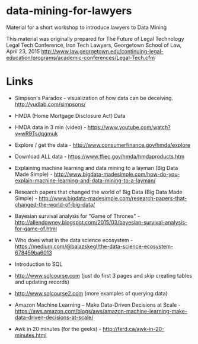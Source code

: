 # data-mining-for-lawyers
Material for a short workshop to introduce lawyers to Data Mining

This material was originally prepared for The Future of Legal Technology Legal Tech Conference, Iron Tech Lawyers, Georgetown School of Law, April 23, 2015 http://www.law.georgetown.edu/continuing-legal-education/programs/academic-conferences/Legal-Tech.cfm

# Links

* Simpson's Paradox - visualization of how data can be deceiving. http://vudlab.com/simpsons/
* HMDA (Home Mortgage Disclosure Act) Data
 * HMDA data in 3 min (video) - https://www.youtube.com/watch?v=wR9Tsdqgmuk
 * Explore / get the data - http://www.consumerfinance.gov/hmda/explore
 * Download ALL data - https://www.ffiec.gov/hmda/hmdaproducts.htm

* Explaining machine learning and data mining to a layman (Big Data Made Simple) - http://www.bigdata-madesimple.com/how-do-you-explain-machine-learning-and-data-mining-to-a-layman/

* Research papers that changed the world of Big Data (Big Data Made Simple) - http://www.bigdata-madesimple.com/research-papers-that-changed-the-world-of-big-data/

* Bayesian survival analysis for "Game of Thrones" - http://allendowney.blogspot.com/2015/03/bayesian-survival-analysis-for-game-of.html
* Who does what in the data science ecosystem - https://medium.com/@balazskegl/the-data-science-ecosystem-678459ba6013
 
* Introduction to SQL
 * http://www.sqlcourse.com (just do first 3 pages and skip creating tables and updating records)
 * http://www.sqlcourse2.com (more examples of querying data)

* Amazon Machine Learning – Make Data-Driven Decisions at Scale - https://aws.amazon.com/blogs/aws/amazon-machine-learning-make-data-driven-decisions-at-scale/

* Awk in 20 minutes (for the geeks) - http://ferd.ca/awk-in-20-minutes.html
